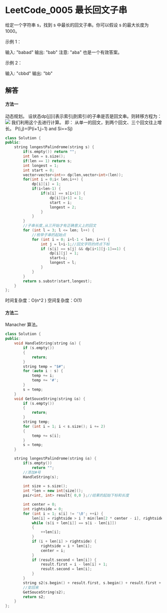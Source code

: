 
# LeetCode_0005 最长回文子串

给定一个字符串 s，找到 s 中最长的回文子串。你可以假设 s 的最大长度为 1000。

示例 1：

输入: "babad"
输出: "bab"
注意: "aba" 也是一个有效答案。

示例 2：

输入: "cbbd"
输出: "bb"


## 解答
#### 方法一
动态规划。
设状态dp[j][i]表示索引j到索引i的子串是否是回文串。则转移方程为：
![](https://upload-images.jianshu.io/upload_images/6946981-a5f3dcc2b314fd49.png?imageMogr2/auto-orient/strip%7CimageView2/2/w/799)
我们利用这个去进行计算。
即：
从单一的回文，到两个回文、三个回文往上增长。
P(i,j)=(P(i+1,j−1) and Si​==Sj​)

```C++
class Solution {
public:
    string longestPalindrome(string s) {
        if(s.empty()) return "";
        int len = s.size();
        if(len == 1) return s;    
        int longest = 1;
        int start = 0;
        vector<vector<int>> dp(len,vector<int>(len));
        for(int i = 0;i< len;i++) {
            dp[i][i] = 1;
            if(i<len-1) {
                if(s[i] == s[i+1]) {
                    dp[i][i+1] = 1;
                    start = i;
                    longest = 2;
                }   
            }
        }
        //子串长度,从三开始才有正确意义上的回文
        for (int l = 3; l <= len; l++) {
            //枚举子串的起始点
            for (int i = 0; i+l-1 < len; i++) {
                int j = l+i-1;//回文字符的终点下标
                if (s[i] == s[j] && dp[i+1][j-1]==1) {
                    dp[i][j] = 1;
                    start=i;
                    longest = l;
                }
            }
        }
        return s.substr(start,longest); 
    }
};
```
时间复杂度：O(n^2 )
空间复杂度：O(1)



#### 方法二
Manacher 算法。
```C++
class Solution {
public:
	void HandleString(string &s) {
		if (s.empty())
		{
			return;
		}
        string temp = "$#";
		for (auto i : s) {
			temp += i;
			temp += '#';
		}
		s = temp;
    }
	void GetSouceString(string &s) {
		if (s.empty())
		{
			return;
		}
		string temp;
		for (int i = 1; i < s.size(); i += 2)
		{
			temp += s[i];
		}
		s = temp;
	}

	string longestPalindrome(string &s) {
        if(s.empty())
            return "";
		//添加#号
        HandleString(s);
        
		int size = s.size();
		int *len = new int[size]();
		pair<int, int> result{ 0,0 };//结果的起始下标和长度

		int center = 0;
		int rightside = 0;
		for (int i = 1; s[i] != '\0'; ++i) {
			len[i] = rightside > i ? min(len[2 * center - i], rightside - i) : 1;
			while (s[i + len[i]] == s[i - len[i]])
			{
				++len[i];
			}
			if (i + len[i] > rightside) {
				rightside = i + len[i];
				center = i;
			}
			if (result.second < len[i]) {
				result.first = i - len[i] + 1;
				result.second = len[i];
			}
		}
		string s2(s.begin() + result.first, s.begin() + result.first + result.second * 2 - 1);
        //变回来 
		GetSouceString(s2);
		return s2;
	}
};
```

